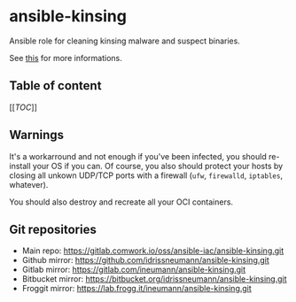 # ansible-kinsing

Ansible role for cleaning kinsing malware and suspect binaries.

See [this](https://sysdig.com/blog/zoom-into-kinsing-kdevtmpfsi/) for more informations.

## Table of content

[[_TOC_]]

## Warnings

It's a workarround and not enough if you've been infected, you should re-install your OS if you can.
Of course, you also should protect your hosts by closing all unkown UDP/TCP ports with a firewall (`ufw`, `firewalld`, `iptables`, whatever).

You should also destroy and recreate all your OCI containers.

## Git repositories

* Main repo: https://gitlab.comwork.io/oss/ansible-iac/ansible-kinsing.git
* Github mirror: https://github.com/idrissneumann/ansible-kinsing.git
* Gitlab mirror: https://gitlab.com/ineumann/ansible-kinsing.git
* Bitbucket mirror: https://bitbucket.org/idrissneumann/ansible-kinsing.git
* Froggit mirror: https://lab.frogg.it/ineumann/ansible-kinsing.git
